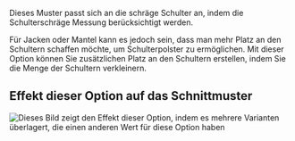Dieses Muster passt sich an die schräge Schulter an, indem die Schulterschräge Messung berücksichtigt werden.

Für Jacken oder Mantel kann es jedoch sein, dass man mehr Platz an den Schultern schaffen möchte, um Schulterpolster zu ermöglichen. Mit dieser Option können Sie zusätzlichen Platz an den Schultern erstellen, indem Sie die Menge der Schultern verkleinern.

## Effekt dieser Option auf das Schnittmuster

![Dieses Bild zeigt den Effekt dieser Option, indem es mehrere Varianten überlagert, die einen anderen Wert für diese Option haben](bent_shoulderslopereduction_sample.svg "Effekt dieser Option auf das Schnittmuster")
